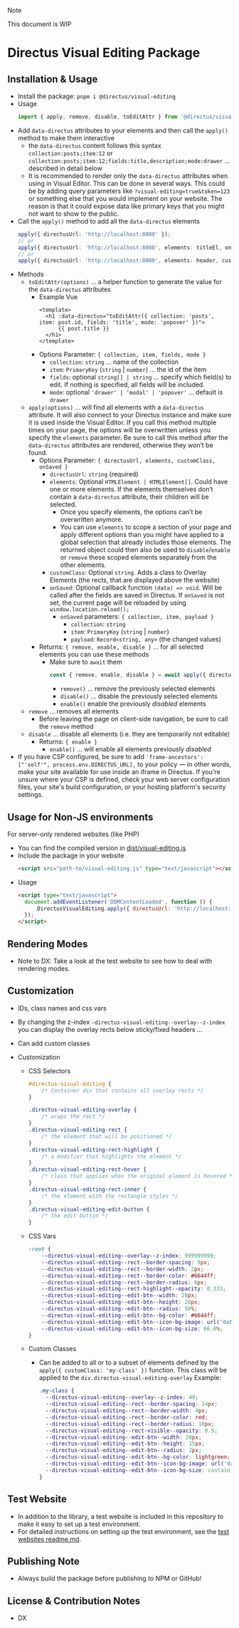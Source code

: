 > [!NOTE]  
> This document is WIP

# Directus Visual Editing Package

## Installation & Usage

- Install the package: `pnpm i @directus/visual-editing`
- Usage
  ```ts
  import { apply, remove, disable, toEditAttr } from '@directus/visual-editing';
  ```
- Add `data-directus` attributes to your elements and then call the `apply()` method to make them interactive
  - the `data-directus` content follows this syntax `collection:posts;item:12` or
    `collection:posts;item:12;fields:title,description;mode:drawer` … described in detail below
  - It is recommended to render only the `data-directus` attributes when using in Visual Editor. This can be done in
    several ways. This could be by adding query parameters like `?visual-editing=true&token=123` or something else that
    you would implement on your website. The reason is that it could expose data like primary keys that you might not
    want to show to the public.
- Call the `apply()` method to add all the `data-directus` elements
  ```ts
  apply({ directusUrl: 'http://localhost:8000' });
  // or
  apply({ directusUrl: 'http://localhost:8000', elements: titleEl, onSaved: () => refresh() });
  // or
  apply({ directusUrl: 'http://localhost:8000', elements: header, customClass: 'my-class' });
  ```
- Methods
  - `toEditAttr(options)` … a helper function to generate the value for the `data-directus` attributes
    - Example Vue
      ```vue
      <template>
      	<h1 :data-directus="toEditAttr({ collection: 'posts', item: post.id, fields: 'title', mode: 'popover' })">
      		{{ post.title }}
      	</h1>
      </template>
      ```
    - Options Parameter: `{ collection, item, fields, mode }`
      - `collection`: `string` … name of the collection
      - `item`: `PrimaryKey` (`string` | `number`) … the id of the item
      - `fields`: optional `string[] | string` … specify which field(s) to edit. If nothing is specified, all fields
        will be included.
      - `mode`: optional `'drawer' | 'modal' | 'popover'` … default is `drawer`
  - `apply(options)` … will find all elements with a `data-directus` attribute. It will also connect to your Directus
    instance and make sure it is used inside the Visual Editor. If you call this method multiple times on your page, the
    options will be overwritten unless you specify the `elements` parameter. Be sure to call this method after the
    `data-directus` attributes are rendered, otherwise they won’t be found.
    - Options Parameter: `{ directusUrl, elements, customClass, onSaved }`
      - `directusUrl`: `string` (required)
      - `elements`: Optional `HTMLElement | HTMLElement[]`. Could have one or more elements. If the elements themselves
        don’t contain a `data-directus` attribute, their children will be selected.
        - Once you specify elements, the options can’t be overwritten anymore.
        - You can use `elements` to scope a section of your page and apply different options than you might have applied
          to a global selection that already includes those elements. The returned object could then also be used to
          `disable`/`enable` or `remove` these scoped elements separately from the other elements.
      - `customClass`: Optional `string`. Adds a class to Overlay Elements (the rects, that are displayed above the
        website)
      - `onSaved`: Optional callback function `(data) => void`. Will be called after the fields are saved in Directus.
        If `onSaved` is not set, the current page will be reloaded by using `window.location.reload();`
        - `onSaved` parameters: `{ collection, item, payload }`
          - `collection`: `string`
          - `item`: `PrimaryKey` (`string` | `number`)
          - `payload`: `Record<string, any>` (the changed values)
    - Returns: `{ remove, enable, disable }` … for all selected elements you can use these methods
      - Make sure to `await` them
        ```ts
        const { remove, enable, disable } = await apply({ directusUrl });
        ```
        - `remove()` … remove the previously selected elements
        - `disable()` … disable the previously selected elements
        - `enable()` enable the previously _disabled_ elements
  - `remove` … removes all elements
    - Before leaving the page on client-side navigation, be sure to call the `remove` method
  - `disable` … disable all elements (i.e. they are temporarily not editable)
    - Returns: `{ enable }`
      - `enable()` … will enable all elements previously _disabled_
- If you have CSP configured, be sure to add `'frame-ancestors': ["'self'", process.env.DIRECTUS_URL],` to your policy —
  in other words, make your site available for use inside an iframe in Directus. If you're unsure where your CSP is
  defined, check your web server configuration files, your site's build configuration, or your hosting platform's
  security settings.

## Usage for Non-JS environments

For server-only rendered websites (like PHP)

- You can find the compiled version in [dist/visual-editing.js](dist/visual-editing.js)
- Include the package in your website
  ```html
  <script src="path-to/visual-editing.js" type="text/javascript"></script>
  ```
- Usage
  ```html
  <script type="text/javascript">
  	document.addEventListener('DOMContentLoaded', function () {
  		DirectusVisualEditing.apply({ directusUrl: 'http://localhost:8000' });
  	});
  </script>
  ```

## Rendering Modes

- Note to DX: Take a look at the test website to see how to deal with rendering modes.

## Customization

- IDs, class names and css vars
- By changing the z-index `-directus-visual-editing--overlay--z-index` you can display the overlay rects below
  sticky/fixed headers …
- Can add custom classes

- Customization

  - CSS Selectors

    ```css
    #directus-visual-editing {
    	/* Container div that contains all overlay rects */
    }

    .directus-visual-editing-overlay {
    	/* wraps the rect */
    }
    .directus-visual-editing-rect {
    	/* the element that will be positioned */
    }
    .directus-visual-editing-rect-highlight {
    	/* a modifier that highlights the element */
    }
    .directus-visual-editing-rect-hover {
    	/* class that applies when the original element is hovered */
    }
    .directus-visual-editing-rect-inner {
    	/* the element with the rectangle styles */
    }
    .directus-visual-editing-edit-button {
    	/* the edit button */
    }
    ```

  - CSS Vars
    ```css
    :root {
    	--directus-visual-editing--overlay--z-index: 999999999;
    	--directus-visual-editing--rect--border-spacing: 9px;
    	--directus-visual-editing--rect--border-width: 2px;
    	--directus-visual-editing--rect--border-color: #6644ff;
    	--directus-visual-editing--rect--border-radius: 6px;
    	--directus-visual-editing--rect-highlight--opacity: 0.333;
    	--directus-visual-editing--edit-btn--width: 28px;
    	--directus-visual-editing--edit-btn--height: 28px;
    	--directus-visual-editing--edit-btn--radius: 50%;
    	--directus-visual-editing--edit-btn--bg-color: #6644ff;
    	--directus-visual-editing--edit-btn--icon-bg-image: url('data:image/svg+xml,<svg>…</svg>');
    	--directus-visual-editing--edit-btn--icon-bg-size: 66.6%;
    }
    ```
  - Custom Classes
    - Can be added to all or to a subset of elements defined by the `apply({ customClass: 'my-class' })` function. This
      class will be applied to the `div.directus-visual-editing-overlay` Example:
      ```css
      .my-class {
      	--directus-visual-editing--overlay--z-index: 40;
      	--directus-visual-editing--rect--border-spacing: 14px;
      	--directus-visual-editing--rect--border-width: 4px;
      	--directus-visual-editing--rect--border-color: red;
      	--directus-visual-editing--rect--border-radius: 10px;
      	--directus-visual-editing--rect-visible--opacity: 0.5;
      	--directus-visual-editing--edit-btn--width: 20px;
      	--directus-visual-editing--edit-btn--height: 15px;
      	--directus-visual-editing--edit-btn--radius: 2px;
      	--directus-visual-editing--edit-btn--bg-color: lightgreen;
      	--directus-visual-editing--edit-btn--icon-bg-image: url('data:image/svg+xml,<svg>…</svg>');
      	--directus-visual-editing--edit-btn--icon-bg-size: contain;
      }
      ```

## Test Website

- In addition to the library, a test website is included in this repository to make it easy to set up a test
  environment.
- For detailed instructions on setting up the test environment, see the
  [test websites readme.md](test-website/readme.md).

## Publishing Note

- Always build the package before publishing to NPM or GitHub!

## License & Contribution Notes

- DX
